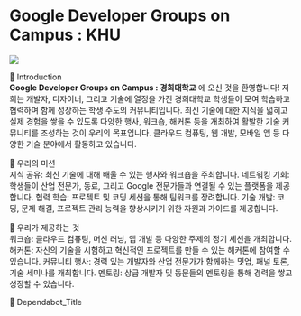 # Google Developer Groups on Campus : KHU

<img src="https://gitnore-gdg-on-campus-khu.github.io/readmes/GDGCKHU.png">

📌 Introduction <br>
**Google Developer Groups on Campus : 경희대학교** 에 오신 것을 환영합니다! 저희는 개발자, 디자이너, 그리고 기술에 열정을 가진 경희대학교 학생들이 모여 학습하고 협력하며 함께 성장하는 학생 주도의 커뮤니티입니다. 최신 기술에 대한 지식을 넓히고 실제 경험을 쌓을 수 있도록 다양한 행사, 워크숍, 해커톤 등을 개최하여 활발한 기술 커뮤니티를 조성하는 것이 우리의 목표입니다. 클라우드 컴퓨팅, 웹 개발, 모바일 앱 등 다양한 기술 분야에서 활동하고 있습니다.

🎯 우리의 미션 <br>
지식 공유: 최신 기술에 대해 배울 수 있는 행사와 워크숍을 주최합니다.
네트워킹 기회: 학생들이 산업 전문가, 동료, 그리고 Google 전문가들과 연결될 수 있는 플랫폼을 제공합니다.
협력 학습: 프로젝트 및 코딩 세션을 통해 팀워크를 장려합니다.
기술 개발: 코딩, 문제 해결, 프로젝트 관리 능력을 향상시키기 위한 자원과 가이드를 제공합니다.

🌟 우리가 제공하는 것 <br>
워크숍: 클라우드 컴퓨팅, 머신 러닝, 앱 개발 등 다양한 주제의 정기 세션을 개최합니다.
해커톤: 자신의 기술을 시험하고 혁신적인 프로젝트를 만들 수 있는 해커톤에 참여할 수 있습니다.
커뮤니티 행사: 경력 있는 개발자와 산업 전문가가 함께하는 밋업, 패널 토론, 기술 세미나를 개최합니다.
멘토링: 상급 개발자 및 동문들의 멘토링을 통해 경력을 쌓고 성장할 수 있습니다.

🚀 Dependabot_Title <br>


